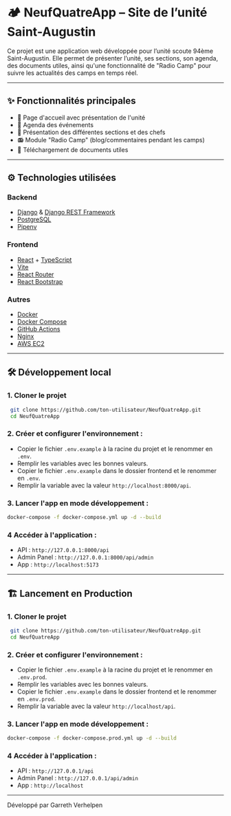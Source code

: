 # 🏕️ NeufQuatreApp – Site de l’unité Saint-Augustin

Ce projet est une application web développée pour l’unité scoute 94ème Saint-Augustin. Elle permet de présenter l’unité, ses sections, son agenda, des documents utiles, ainsi qu'une fonctionnalité de "Radio Camp" pour suivre les actualités des camps en temps réel.

---

## ✨ Fonctionnalités principales

- 🏡 Page d'accueil avec présentation de l'unité
- 📅 Agenda des événements
- 👥 Présentation des différentes sections et des chefs
- 📻 Module "Radio Camp" (blog/commentaires pendant les camps)
- 📄 Téléchargement de documents utiles

---

## ⚙️ Technologies utilisées

### Backend

- [Django](https://www.djangoproject.com/) & [Django REST Framework](https://www.django-rest-framework.org/)
- [PostgreSQL](https://www.postgresql.org/)
- [Pipenv](https://pipenv.pypa.io/)

### Frontend

- [React](https://reactjs.org/) + [TypeScript](https://www.typescriptlang.org/)
- [Vite](https://vitejs.dev/)
- [React Router](https://reactrouter.com/)
- [React Bootstrap](https://react-bootstrap.github.io/)

### Autres

- [Docker](https://www.docker.com/)
- [Docker Compose](https://docs.docker.com/compose/)
- [GitHub Actions](https://docs.github.com/en/actions)
- [Nginx](https://nginx.org/)
- [AWS EC2](https://aws.amazon.com/)

---

## 🛠️ Développement local

### 1. Cloner le projet
```sh
 git clone https://github.com/ton-utilisateur/NeufQuatreApp.git
 cd NeufQuatreApp
```

### 2. Créer et configurer l'environnement :
   - Copier le fichier `.env.example` à la racine du projet et le renommer en `.env`.
   - Remplir les variables avec les bonnes valeurs.
   - Copier le fichier `.env.example` dans le dossier frontend et le renommer en `.env`.
   - Remplir la variable avec la valeur `http://localhost:8000/api`.

### 3. Lancer l'app en mode développement :
```sh
docker-compose -f docker-compose.yml up -d --build
```

### 4 Accéder à l'application :
   - API : `http://127.0.0.1:8000/api`
   - Admin Panel : `http://127.0.0.1:8000/api/admin`
   - App : `http://localhost:5173`

---

## 🏗️ Lancement en Production

### 1. Cloner le projet
```sh
 git clone https://github.com/ton-utilisateur/NeufQuatreApp.git
 cd NeufQuatreApp
```

### 2. Créer et configurer l'environnement :
   - Copier le fichier `.env.example` à la racine du projet et le renommer en `.env.prod`.
   - Remplir les variables avec les bonnes valeurs.
   - Copier le fichier `.env.example` dans le dossier frontend et le renommer en `.env.prod`.
   - Remplir la variable avec la valeur `http://localhost/api`.

### 3. Lancer l'app en mode développement :
```sh
docker-compose -f docker-compose.prod.yml up -d --build
```

### 4 Accéder à l'application :
   - API : `http://127.0.0.1/api`
   - Admin Panel : `http://127.0.0.1/api/admin`
   - App : `http://localhost`

---
Développé par Garreth Verhelpen


